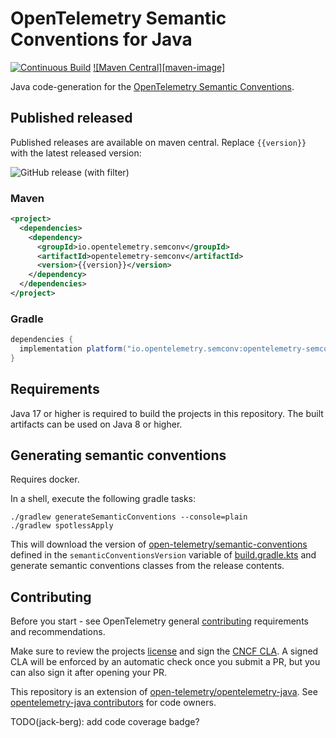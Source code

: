# OpenTelemetry Semantic Conventions for Java
[![Continuous Build][ci-image]][ci-url]
[![Maven Central][maven-image]][maven-url]

Java code-generation for the [OpenTelemetry Semantic Conventions](https://github.com/open-telemetry/semantic-conventions).

## Published released

Published releases are available on maven central. Replace `{{version}}` with the latest released version:

![GitHub release (with filter)](https://img.shields.io/github/v/release/open-telemetry/semantic-conventions-java)

### Maven

```xml
<project>
  <dependencies>
    <dependency>
      <groupId>io.opentelemetry.semconv</groupId>
      <artifactId>opentelemetry-semconv</artifactId>
      <version>{{version}}</version>
    </dependency>
  </dependencies>
</project>
```

### Gradle

```groovy
dependencies {
  implementation platform("io.opentelemetry.semconv:opentelemetry-semconv:{{version}}")
}
```

## Requirements

Java 17 or higher is required to build the projects in this repository. The built artifacts can be
used on Java 8 or higher.

## Generating semantic conventions

Requires docker.

In a shell, execute the following gradle tasks:

```shell
./gradlew generateSemanticConventions --console=plain
./gradlew spotlessApply
```

This will download the version
of [open-telemetry/semantic-conventions](https://github.com/open-telemetry/semantic-conventions)
defined in the `semanticConventionsVersion` variable of [build.gradle.kts](./build.gradle.kts) and
generate semantic conventions classes from the release contents.

## Contributing

Before you start - see OpenTelemetry
general [contributing](https://github.com/open-telemetry/community/blob/main/CONTRIBUTING.md)
requirements and recommendations.

Make sure to review the projects [license](LICENSE) and sign
the [CNCF CLA](https://identity.linuxfoundation.org/projects/cncf). A signed CLA will be enforced by
an automatic check once you submit a PR, but you can also sign it after opening your PR.

This repository is an extension
of [open-telemetry/opentelemetry-java](https://github.com/open-telemetry/opentelemetry-java).
See [opentelemetry-java contributors](https://github.com/open-telemetry/opentelemetry-java#contributing)
for code owners.

[ci-image]: https://github.com/open-telemetry/semantic-conventions-java/workflows/Build/badge.svg
[ci-url]: https://github.com/open-telemetry/semantic-conventions-java/actions?query=workflow%3Abuild+branch%3Amain
[maven-url]: https://maven-badges.herokuapp.com/maven-central/io.opentelemetry.semconv/opentelemetry-semconv

TODO(jack-berg): add code coverage badge?
